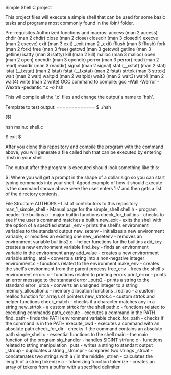Simple Shell C project

This project files will execute a simple shell that can be used for some basic tasks and programs most commonly found in the /bin/ folder.

Pre-requisites
Authorized functions and macros:
access (man 2 access)
chdir (man 2 chdir)
close (man 2 close)
closedir (man 3 closedir)
execve (man 2 execve)
exit (man 3 exit)
_exit (man 2 _exit)
fflush (man 3 fflush)
fork (man 2 fork)
free (man 3 free)
getcwd (man 3 getcwd)
getline (man 3 getline)
isatty (man 3 isatty)
kill (man 2 kill)
malloc (man 3 malloc)
open (man 2 open)
opendir (man 3 opendir)
perror (man 3 perror)
read (man 2 read)
readdir (man 3 readdir)
signal (man 2 signal)
stat (__xstat) (man 2 stat)
lstat (__lxstat) (man 2 lstat)
fstat (__fxstat) (man 2 fstat)
strtok (man 3 strtok)
wait (man 2 wait)
waitpid (man 2 waitpid)
wait3 (man 2 wait3)
wait4 (man 2 wait4)
write (man 2 write)
GCC command to compile:
gcc -Wall -Werror -Wextra -pedantic *.c -o hsh

This wil compile all the '.c' files and change the output's name to 'hsh'.

Template to test output:
============= $ ./hsh

($)

hsh main.c shell.c

$ exit $

After you clone this repository and compile the program with the command above, you will generate a file called hsh that can be executed by entering ./hsh in your shell.

The output after the program is executed should look something like this:

$|
Where you will get a prompt in the shape of a dollar sign so you can start typing commands into your shell. Agood example of how it should execute is the command shown above were the user enters 'ls' and then gets a list of the directory contents.

File Structure
AUTHORS - List of contributors to this repository
man_1_simple_shell - Manual page for the simple_shell
shell.h - program header file
builtins.c - major builtin functions
check_for_builtins - checks to see if the user's command matches a builtin
new_exit - exits the shell with the option of a specified status
_env - prints the shell's environment variables to the standard output
new_setenv - initializes a new environment variable, or modifies an existing one
new_unsetenv - removes an environment variable
builtins2.c - helper functions for the builtins
add_key - creates a new environment variable
find_key - finds an environment variable in the environment array
add_value - creates a new environment variable string
_atoi - converts a string into a non-negative integer
environment.c - functions related to the environment
make_env - creates the shell's environment from the parent process
free_env - frees the shell's environment
errors.c - functions related to printing errors
print_error - prints an error message to the standard error
_puts2 - prints a string to the standard error
_uitoa - converts an unsigned integer to a string
memory_allocation.c - memory allocation functions
_realloc - a custom realloc function for arrays of pointers
new_strtok.c - custom strtok and helper functions
check_match - checks if a character matches any in a string
new_strtok - a custom strtok for the shell
path.c - functions related to executing commands
path_execute - executes a command in the PATH
find_path - finds the PATH environment variable
check_for_path - checks if the command is in the PATH
execute_cwd - executes a command with an absolute path
check_for_dir - checks if the command contains an absolute path
simple_shell.c - essential functions to the shell
main - the main function of the program
sig_handler - handles SIGINT
strfunc.c - functions related to string manipulation
_puts - writes a string to standart output
_strdup - duplicates a string
_strcmpr - compares two strings
_strcat - concatenates two strings with a / in the middle
_strlen - calculates the length of a string
tokenize.c - tokenizing function
tokenize - creates an array of tokens from a buffer with a specified delimiter